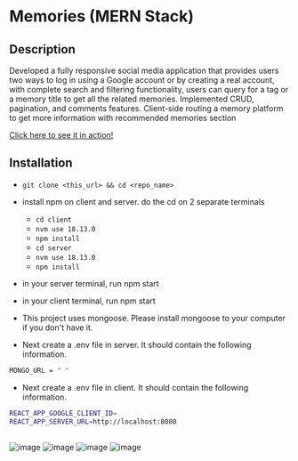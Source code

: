 # Memories (MERN Stack) 
## Description
Developed a fully responsive social media application that provides users two ways to log in using a Google account or by creating a real account, with complete search and filtering functionality, users can query for a tag or a memory title to get all the related memories.
Implemented CRUD, pagination, and comments features. Client-side routing a memory platform to get more information with recommended memories section
<br>

[Click here to see it in action!](https://halisa-my-memories-apps.netlify.app)
<br>
## Installation

- `git clone <this_url> && cd <repo_name>`
- install npm on client and server. do the cd on 2 separate terminals
  - `cd client`
  - `nvm use 18.13.0`
  - `npm install`
  - `cd server`
  - `nvm use 18.13.0`
  - `npm install`
 - in your server terminal, run npm start
 - in your client terminal, run npm start
- This project uses mongoose. Please install mongoose to your computer if you don't have it.

- Next create a .env file in server. It should contain the following information.
```bash
MONGO_URL = " "

```
- Next create a .env file in client. It should contain the following information.
```bash
REACT_APP_GOOGLE_CLIENT_ID=
REACT_APP_SERVER_URL=http://localhost:8080
```
## 

## 

![image](https://github.com/lisa1501/Social-Media-App-MERN/blob/main/images/Screenshot%202024-02-11%20at%206.07.28%20PM.png)
![image](https://github.com/lisa1501/Social-Media-App-MERN/blob/main/images/Screenshot%202024-02-11%20at%206.07.37%20PM.png)
![image](https://github.com/lisa1501/Social-Media-App-MERN/blob/main/images/Screenshot%202024-02-11%20at%206.08.06%20PM.png)
![image](https://github.com/lisa1501/Social-Media-App-MERN/blob/main/images/Screenshot%202024-02-11%20at%206.08.34%20PM.png)

